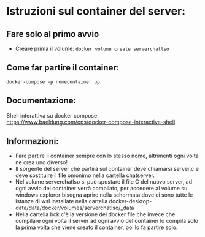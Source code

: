 # Istruzioni sul container del server:
## Fare solo al primo avvio
* Creare prima il volume:
`docker volume create serverchatlso`
## Come far partire il container:
`docker-compose -p nomecontainer up`
## Documentazione:
Shell interattiva su docker compose: https://www.baeldung.com/ops/docker-compose-interactive-shell
## Informazioni:
* Fare partire il container sempre con lo stesso nome, altrimenti ogni volta ne crea uno diverso!
* Il sorgente del server che partirà sul container deve chiamarsi server.c e deve sostituire il file omonimo nella cartella chatserver.
* Nel volume serverchatlso si può spostare il file C del nuovo server, ad ogni avvio del container verrà compilato, per accedere al volume su windows explorer bisogna aprire nella schermata dove ci sono tutte le istanze di wsl installate nella cartella docker-desktop-data/data/docker/volumes/serverchatlso/_data
* Nella cartella bck c'è la versione del docker file che invece che compilare ogni volta il server ad ogni avvio del container lo compila solo la prima volta che viene creato il container, poi lo fa partire solo.
